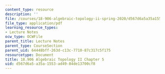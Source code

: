 ```yaml
---
content_type: resource
description: ''
file: /courses/18-906-algebraic-topology-ii-spring-2020/d567d6a5a35a1553ad4984de13700cf8_MIT18_906S20_ch5.pdf
file_type: application/pdf
learning_resource_types:
- Lecture Notes
ocw_type: OCWFile
parent_title: Lecture Notes
parent_type: CourseSection
parent_uid: 64448bff-263d-c13c-7710-87c317c5f175
resourcetype: Document
title: 18.906 Algebraic Topology II Chapter 5
uid: d567d6a5-a35a-1553-ad49-84de13700cf8
---
```

